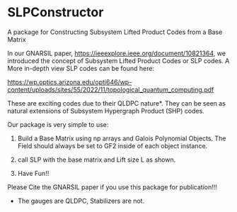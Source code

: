# SLPConstructor
A package for Constructing Subsystem Lifted Product Codes from a Base Matrix

In our GNARSIL paper,  https://ieeexplore.ieee.org/document/10821364, we introduced the concept of Subsystem Lifted Product Codes or SLP codes. A More in-depth view SLP codes can be found here:

https://wp.optics.arizona.edu/opti646/wp-content/uploads/sites/55/2022/11/topological_quantum_computing.pdf


These are exciting codes due to their QLDPC nature*. They can be seen as natural extensions of Subsystem Hypergraph Product (SHP) codes.

Our package is very simple to use:

  1. Build a Base Matrix using np arrays and Galois Polynomial Objects. The Field should always be set to GF2 inside of each object instance.

  2. call SLP with the base matrix and Lift size L as shown.

  3. Have Fun!!

Please Cite the GNARSIL paper if you use this package for publication!!!

* The gauges are QLDPC, Stabilizers are not.
